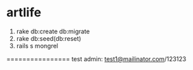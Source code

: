 artlife
=======

1. rake db:create db:migrate
2. rake db:seed(db:reset)
3. rails s mongrel

================
test admin: test1@mailinator.com/123123